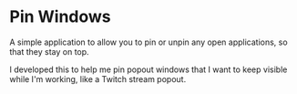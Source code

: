 Pin Windows
===========

A simple application to allow you to pin or unpin any open applications, so that they stay on top.

I developed this to help me pin popout windows that I want to keep visible while I'm working, like a Twitch stream popout.
